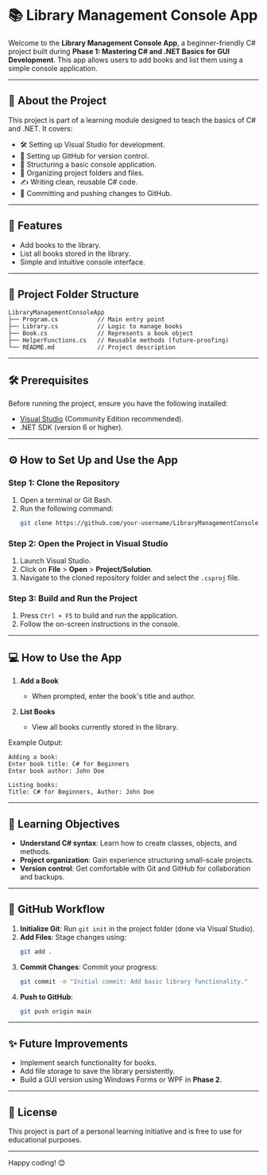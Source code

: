 # 📚 Library Management Console App

Welcome to the **Library Management Console App**, a beginner-friendly C# project built during **Phase 1: Mastering C# and .NET Basics for GUI Development**. This app allows users to add books and list them using a simple console application.

---

## 🚀 About the Project
This project is part of a learning module designed to teach the basics of C# and .NET. It covers:
- 🛠️ Setting up Visual Studio for development.
- 🐙 Setting up GitHub for version control.
- 🧱 Structuring a basic console application.
- 📂 Organizing project folders and files.
- ✍️ Writing clean, reusable C# code.
- 🔄 Committing and pushing changes to GitHub.

---

## 📝 Features
- Add books to the library.
- List all books stored in the library.
- Simple and intuitive console interface.

---

## 📂 Project Folder Structure

```
LibraryManagementConsoleApp
├── Program.cs           // Main entry point
├── Library.cs           // Logic to manage books
├── Book.cs              // Represents a book object
├── HelperFunctions.cs   // Reusable methods (future-proofing)
└── README.md            // Project description
```

---

## 🛠️ Prerequisites
Before running the project, ensure you have the following installed:

- [Visual Studio](https://visualstudio.microsoft.com/downloads/) (Community Edition recommended).
- .NET SDK (version 6 or higher).

---

## ⚙️ How to Set Up and Use the App

### **Step 1: Clone the Repository**
1. Open a terminal or Git Bash.
2. Run the following command:
   ```bash
   git clone https://github.com/your-username/LibraryManagementConsoleApp.git
   ```

### **Step 2: Open the Project in Visual Studio**
1. Launch Visual Studio.
2. Click on **File** > **Open** > **Project/Solution**.
3. Navigate to the cloned repository folder and select the `.csproj` file.

### **Step 3: Build and Run the Project**
1. Press `Ctrl + F5` to build and run the application.
2. Follow the on-screen instructions in the console.

---

## 💻 How to Use the App

1. **Add a Book**
   - When prompted, enter the book's title and author.

2. **List Books**
   - View all books currently stored in the library.

Example Output:
```
Adding a book:
Enter book title: C# for Beginners
Enter book author: John Doe

Listing books:
Title: C# for Beginners, Author: John Doe
```

---

## 📘 Learning Objectives
- **Understand C# syntax**: Learn how to create classes, objects, and methods.
- **Project organization**: Gain experience structuring small-scale projects.
- **Version control**: Get comfortable with Git and GitHub for collaboration and backups.

---

## 🐙 GitHub Workflow
1. **Initialize Git**: Run `git init` in the project folder (done via Visual Studio).
2. **Add Files**: Stage changes using:
   ```bash
   git add .
   ```
3. **Commit Changes**: Commit your progress:
   ```bash
   git commit -m "Initial commit: Add basic library functionality."
   ```
4. **Push to GitHub**:
   ```bash
   git push origin main
   ```

---

## ✨ Future Improvements
- Implement search functionality for books.
- Add file storage to save the library persistently.
- Build a GUI version using Windows Forms or WPF in **Phase 2**.

---

## 📜 License
This project is part of a personal learning initiative and is free to use for educational purposes.

---

Happy coding! 😊
